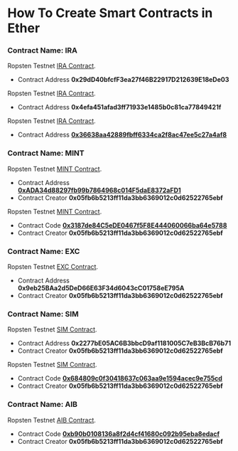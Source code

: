 # How To Create Smart Contracts in Ether

### Contract Name:	IRA

Ropsten Testnet [IRA Contract](https://ropsten.etherscan.io/address/0x29dd40bfcff3ea27f46b22917d212639e18ede03#readContract).
- Contract Address  **0x29dD40bfcfF3ea27f46B22917D212639E18eDe03**

Ropsten Testnet [IRA Contract](https://ropsten.etherscan.io/address/0x4efa451afad3ff71933e1485b0c81ca77849421f#readContract).
- Contract Address  **0x4efa451afad3ff71933e1485b0c81ca77849421f** 

Ropsten Testnet [IRA Contract](https://ropsten.etherscan.io/address/0x36638aa42889fbff6334ca2f8ac47ee5c27a4af8#readContract).
- Contract Address  [**0x36638aa42889fbff6334ca2f8ac47ee5c27a4af8**](https://ropsten.etherscan.io/address/0x36638aa42889fbff6334ca2f8ac47ee5c27a4af8#code) 

### Contract Name:	MINT

Ropsten Testnet [MINT Contract](https://ropsten.etherscan.io/address/0xada34d88297fb99b7864968c014f5dae8372afd1#readContract).
- Contract Address  [**0xADA34d88297fb99b7864968c014F5daE8372aFD1**](https://ropsten.etherscan.io/address/0xada34d88297fb99b7864968c014f5dae8372afd1#code)
- Contract Creator  **0x05fb6b5213ff11da3bb6369012c0d62522765ebf**

Ropsten Testnet [MINT Contract](https://ropsten.etherscan.io/address/0x3187de84c5ede0467f5f8e444060066ba64e5788#readContract).
- Contract Code  [**0x3187de84C5eDE0467f5F8E444060066ba64e5788**](https://ropsten.etherscan.io/address/0x3187de84c5ede0467f5f8e444060066ba64e5788#code)
- Contract Creator  **0x05fb6b5213ff11da3bb6369012c0d62522765ebf**

### Contract Name:	EXC

Ropsten Testnet [EXC Contract](https://ropsten.etherscan.io/address/0x9eb25baa2d5ded66e63f34d6043cc01758ee795a#readContract).
- Contract Address  **0x9eb25BAa2d5DeD66E63F34d6043cC01758eE795A**
- Contract Creator  **0x05fb6b5213ff11da3bb6369012c0d62522765ebf**

### Contract Name:	SIM

Ropsten Testnet [SIM Contract](https://ropsten.etherscan.io/address/0x2277be05ac6b3bbcd9af1181005c7eb3bcb76b71#readContract).
- Contract Address  **0x2277bE05AC6B3bbcD9af1181005C7eB3BcB76b71**
- Contract Creator  **0x05fb6b5213ff11da3bb6369012c0d62522765ebf**

Ropsten Testnet [SIM Contract](https://ropsten.etherscan.io/address/0x684809c0f30418637c063aa9e1594acec9e755cd#readContract).
- Contract Code  [**0x684809c0f30418637c063aa9e1594acec9e755cd**](https://ropsten.etherscan.io/address/0x684809c0f30418637c063aa9e1594acec9e755cd#code)
- Contract Creator  **0x05fb6b5213ff11da3bb6369012c0d62522765ebf**

### Contract Name:	AIB

Ropsten Testnet [AIB Contract](https://ropsten.etherscan.io/address/0xb90b0108136a8f2d4cf41680c092b95eba8edacf#readContract).
- Contract Code  [**0xb90b0108136a8f2d4cf41680c092b95eba8edacf**](https://ropsten.etherscan.io/address/0xb90b0108136a8f2d4cf41680c092b95eba8edacf#code)
- Contract Creator  **0x05fb6b5213ff11da3bb6369012c0d62522765ebf**

